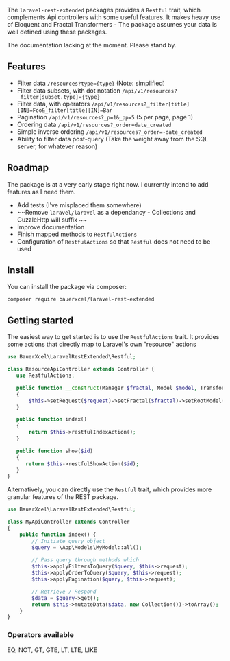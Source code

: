 
The `laravel-rest-extended` packages provides a `Restful` trait, which complements Api controllers with some useful features.
It makes heavy use of Eloquent and Fractal Transformers - The package assumes your data is well defined using these packages.

The documentation lacking at the moment. Please stand by.

 ## Features
 - Filter data  `/resources?type={type}` (Note: simplified)
 - Filter data subsets, with dot notation `/api/v1/resources?_filter[subset.type]={type}`
 - Filter data, with operators `/api/v1/resources?_filter[title][IN]=Foo&_filter[title][IN]=Bar`
 - Pagination `/api/v1/resources?_p=1&_pp=5` (5 per page, page 1)
 - Ordering data `/api/v1/resources?_order=date_created`
 - Simple inverse ordering `/api/v1/resources?_order=-date_created`
 - Ability to filter data post-query (Take the weight away from the SQL server, for whatever reason)

 
 ## Roadmap
The package is at a very early stage right now. I currently intend to add features as I need them. 

 - Add tests (I've misplaced them somewhere)
 - ~~Remove `laravel/laravel` as a dependancy - Collections and GuzzleHttp will suffix ~~
 - Improve documentation
 - Finish mapped methods to `RestfulActions`
 - Configuration of `RestfulActions` so that `Restful` does not need to be used

 ## Install
 You can install the package via composer:
 ```
 composer require bauerxcel/laravel-rest-extended
 ```
 
 ## Getting started

The easiest way to get started is to use the `RestfulActions` trait. It provides some actions that directly map to Laravel's own "resource" actions

 ```php
 use BauerXcel\LaravelRestExtended\Restful;

class ResourceApiController extends Controller {
	use RestfulActions;

	public function __construct(Manager $fractal, Model $model, Transformer $transformer, Request $request) 
	{
		$this->setRequest($request)->setFractal($fractal)->setRootModel($model);
	}

	public function index()
	{
		return $this->restfulIndexAction();
	}

    public function show($id) 
    {
       return $this->restfulShowAction($id);
    }
}
 ```

Alternatively, you can directly use the `Restful` trait, which provides more granular features of the REST package.

```php
use BauerXcel\LaravelRestExtended\Restful;

class MyApiController extends Controller 
{
	public function index() {
		// Initiate query object
		$query = \App\Models\MyModel::all();
	
		// Pass query through methods which
		$this->applyFiltersToQuery($query, $this->request);
		$this->applyOrderToQuery($query, $this->request);
		$this->applyPagination($query, $this->request);

		// Retrieve / Respond
		$data = $query->get();
		return $this->mutateData($data, new Collection())->toArray();
	}
}
```

 ### Operators available
EQ, NOT, GT, GTE, LT, LTE, LIKE
